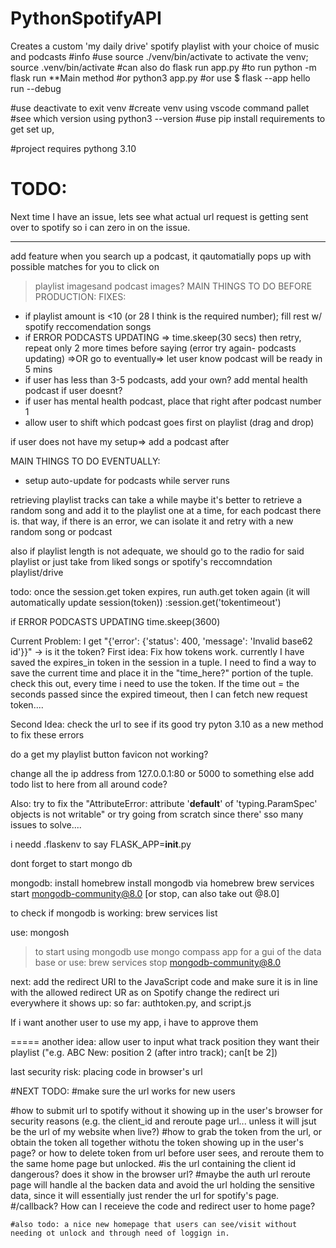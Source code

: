 # PythonSpotifyAPI
Creates a custom 'my daily drive' spotify playlist with your choice of music and podcasts
#info
#use source ./venv/bin/activate to activate the venv; source .venv/bin/activate
#can also do flask run app.py
#to run python -m flask run **Main method
#or python3 app.py
#or use $ flask --app hello run --debug


#use deactivate to exit venv
#create venv using vscode command pallet
#see which version using python3 --version
#use pip install requirements to get set up,

#project requires pythong 3.10



TODO: 
==========
Next time I have an issue, lets see what actual url request is getting sent over to spotify so i can zero in on the issue.

********
add feature when you search up a podcast, it qautomatially pops up with possible matches for you to click on

>playlist imagesand podcast images?
MAIN THINGS TO DO BEFORE PRODUCTION:
FIXES:
- if playlist amount is <10 (or 28 I think is the required number); fill rest w/ spotify reccomendation songs
- if ERROR PODCASTS UPDATING => time.skeep(30 secs) then retry, repeat only 2 more times before saying (error try again- podcasts updating) =>OR go to eventually=> let user know podcast will be ready in 5 mins
- if user has less than 3-5 podcasts, add your own? add mental health podcast if user doesnt?
- if user has mental health podcast, place that right after podcast number 1
- allow user to shift which podcast goes first on playlist (drag and drop)

if user does not have my setup=> add a podcast after 


MAIN THINGS TO DO EVENTUALLY:
- setup auto-update for podcasts while server runs

retrieving playlist tracks can take a while
maybe it's better to retrieve a random song and add it to the playlist one at a time, for each podcast there is. that way, if there is an error, we can isolate it and retry with a new random song or podcast

also if playlist length is not adequate, we should go to the radio for said playlist or just take from liked songs or spotify's reccomndation playlist/drive

todo: once the session.get token expires, run auth.get token again (it will automatically update session(token))
:session.get('tokentimeout')

if ERROR PODCASTS UPDATING
time.skeep(3600)

Current Problem: I get "{'error': {'status': 400, 'message': 'Invalid base62 id'}}" -> is it the token?
First idea: Fix how tokens work. currently I have saved the expires_in token in the session in a tuple. I need to find a way to save the current time and place it in the "time_here?" portion of the tuple. check this out, every time i need to use the token. If the time out = the seconds passed since the expired timeout, then I can fetch new request token....

Second Idea: check the url to see if its good
try pyton 3.10 as a new method to fix these errors

do a get my playlist button
favicon not working?

change all the ip address from 127.0.0.1:80 or 5000 to something else
add todo list to here from all around code?

Also: try to fix the "AttributeError: attribute '__default__' of 'typing.ParamSpec' objects is not writable"
or try going from scratch since there' sso many issues to solve....


i needd .flaskenv to say 
FLASK_APP=__init__.py

dont forget to start mongo db



mongodb:
install homebrew
install mongodb via homebrew
brew services start mongodb-community@8.0 [or stop, can also take out @8.0]


to check if mongodb is working: brew services list

use: mongosh
> to start using mongodb
use mongo compass app for a gui of the data base
or use: brew services stop mongodb-community@8.0

next: 
add the redirect URI to the JavaScript code and make sure it is in line with the allowed redirect UR as on Spotify
change the redirect uri everywhere it shows up: so far: authtoken.py, and script.js


If i want another user to use my app, i have to approve them



=====
another idea:
allow user to input what track position they want their playlist ("e.g. ABC New: position 2 (after intro track); can[t be 2])

last security risk: placing code in browser's url

#NEXT TODO:
    #make sure the url works for new users
    
 #how to submit url to spotify without it showing up in the user's browser for security reasons (e.g. the client_id and reroute page url... unless it will jsut be the url of my website when live?)
    #how to grab the token from the url, or obtain the token all together withotu the token showing up in the user's page? or how to delete token from url before user sees, and reroute them to the same home page but unlocked.
    #is the url containing the client id dangerous? does it show in the browser url?
     #maybe the auth url reroute page will handle al the backen data and avoid the url holding the sensitive data, since it will essentially just render the url for spotify's page.
    #/callback? How can I receieve the code and redirect user to home page?
    
    #also todo: a nice new homepage that users can see/visit without needing ot unlock and through need of loggign in.